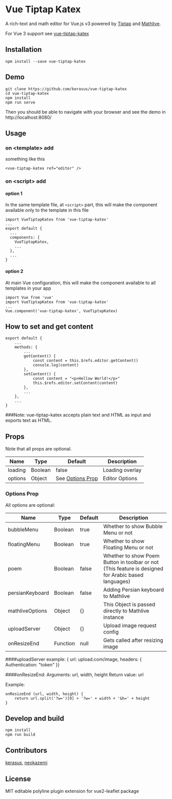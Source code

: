 # Vue Tiptap Katex

A rich-text and math editor for Vue.js v3 powered by [Tiptap](https://www.npmjs.com/package/tiptap) and [Mathlive](https://www.npmjs.com/package/mathlive).

For Vue 3 support see [vue-tiptap-katex](https://www.npmjs.com/package/vue-tiptap-katex)

## Installation

    npm install --save vue-tiptap-katex

## Demo

    git clone https://github.com/kerasus/vue-tiptap-katex
    cd vue-tiptap-katex
    npm install
    npm run serve

Then you should be able to navigate with your browser and see the demo in http://localhost:8080/

## Usage

### on &lt;template&gt; add

something like this

    <vue-tiptap-katex ref="editor" />

### on &lt;script&gt; add

#### option 1

In the same template file, at `<script>` part, this will make the component available only to the template in this file

    import VueTiptapKatex from 'vue-tiptap-katex'
    ...
    export default {
      ...
      components: {
        VueTiptapKatex,
        ...
      },
      ...
    }

#### option 2


At main Vue configuration, this will make the component available to all templates in your app

    import Vue from 'vue'
    import VueTiptapKatex from 'vue-tiptap-katex'
    ...
    Vue.component('vue-tiptap-katex', VueTiptapKatex)

## How to set and get content
    export default {
        ...
        methods: {
            ...
            getContent() {
                const content = this.$refs.editor.getContent()
                console.log(content)
            },
            setContent() {
                const content = "<p>Hellow World!</p>"
                this.$refs.editor.setContent(content)
            },
            ...
        },
        ...
    }

###Note:
vue-tiptap-katex accepts plain text and HTML as input and exports text as HTML.

## Props
Note that all props are optional.


| Name         | Type    | Default                           | Description                 |
|--------------|---------|-----------------------------------|-----------------------------|
| loading      | Boolean | false                             | Loading overlay             |
| options      | Object  | See [Options Prop](#options-prop) | Editor Options              |

### Options Prop

All options are optional:

| Name            | Type     | Default | Description                                                                                         |
|-----------------|----------|---------|-----------------------------------------------------------------------------------------------------|
| bubbleMenu      | Boolean  | true    | Whether to show Bubble Menu or not                                                                  |
| floatingMenu    | Boolean  | true    | Whether to show Floating Menu or not                                                                |
| poem            | Boolean  | false   | Whether to show Poem Button in toolbar or not (This feature is designed for Arabic based languages) |
| persianKeyboard | Boolean  | false   | Adding Persian keyboard to Mathlive                                                                 |
| mathliveOptions | Object   | {}      | This Object is passed directly to Mathlive instance                                                 |
| uploadServer    | Object   | {}      | Upload image request config                                                                         |
| onResizeEnd     | Function | null    | Gets called after resizing image                                                                    |


####uploadServer example:
    { url: upload.com/image, headers: { Authentication: "token" }}

####onResizeEnd:
Arguments: url, width, height
Return value: url

Example:

    onResizeEnd (url, width, height) {
        return url.split('?w=')[0] + '?w=' + width + '&h=' + height
    }

## Develop and build

    npm install
    npm run build

## Contributors

[kerasus](https://github.com/kerasus/),
[neokazemi](https://github.com/neokazemi/)


## License

MIT
editable polyline plugin extension for vue2-leaflet package
